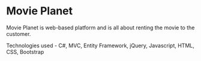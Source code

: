 # Movie Planet
Movie Planet is web-based platform and is all about renting the movie to the customer.

Technologies used -
  C#,
  MVC,
  Entity Framework,
  jQuery,
  Javascript,
  HTML,
  CSS,
  Bootstrap
